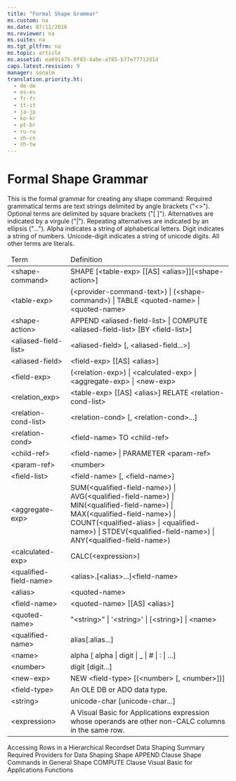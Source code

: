 ```yaml
---
title: "Formal Shape Grammar"
ms.custom: na
ms.date: 07/11/2016
ms.reviewer: na
ms.suite: na
ms.tgt_pltfrm: na
ms.topic: article
ms.assetid: ea691475-0f03-4abe-a785-b77e77712d1d
caps.latest.revision: 9
manager: sonalm
translation.priority.ht: 
  - de-de
  - es-es
  - fr-fr
  - it-it
  - ja-jp
  - ko-kr
  - pt-br
  - ru-ru
  - zh-cn
  - zh-tw
---
```

# Formal Shape Grammar
<?xml version="1.0" encoding="utf-8"?>
<developerReferenceWithoutSyntaxDocument xmlns="http://ddue.schemas.microsoft.com/authoring/2003/5" xmlns:xlink="http://www.w3.org/1999/xlink" xmlns:xsi="http://www.w3.org/2001/XMLSchema-instance" xsi:schemaLocation="http://ddue.schemas.microsoft.com/authoring/2003/5 http://dduestorage.blob.core.windows.net/ddueschema/developer.xsd">
  <introduction>
    <para>This is the formal grammar for creating any shape command:  </para>
    <list class="bullet">
      <listItem>
        <para>Required grammatical terms are text strings delimited by angle brackets ("&lt;&gt;").</para>
      </listItem>
      <listItem>
        <para>Optional terms are delimited by square brackets ("[ ]").</para>
      </listItem>
      <listItem>
        <para>Alternatives are indicated by a virgule ("|").</para>
      </listItem>
      <listItem>
        <para>Repeating alternatives are indicated by an ellipsis ("...").</para>
      </listItem>
      <listItem>
        <para>             <legacyItalic>Alpha</legacyItalic> indicates a string of alphabetical letters.</para>
      </listItem>
      <listItem>
        <para>             <legacyItalic>Digit</legacyItalic> indicates a string of numbers.</para>
      </listItem>
      <listItem>
        <para>             <legacyItalic>Unicode-digit</legacyItalic> indicates a string of unicode digits.</para>
      </listItem>
    </list>
    <para>All other terms are literals.</para>
    <table xmlns:caps="http://schemas.microsoft.com/build/caps/2013/11">
      <thead>
        <tr>
          <TD>
            <para>Term</para>
          </TD>
          <TD>
            <para>Definition</para>
          </TD>
        </tr>
      </thead>
      <tbody>
        <tr>
          <TD>
            <para>&lt;shape-command&gt;</para>
          </TD>
          <TD>
            <para>SHAPE [&lt;table-exp&gt; [[AS] &lt;alias&gt;]][&lt;shape-action&gt;]</para>
          </TD>
        </tr>
        <tr>
          <TD>
            <para>&lt;table-exp&gt;</para>
          </TD>
          <TD>
            <para>{&lt;provider-command-text&gt;} |</para>
            <para>(&lt;shape-command&gt;) |</para>
            <para>TABLE &lt;quoted-name&gt; |</para>
            <para>&lt;quoted-name&gt;</para>
          </TD>
        </tr>
        <tr>
          <TD>
            <para>&lt;shape-action&gt;</para>
          </TD>
          <TD>
            <para>APPEND &lt;aliased-field-list&gt; | </para>
            <para>COMPUTE &lt;aliased-field-list&gt; [BY &lt;field-list&gt;]</para>
          </TD>
        </tr>
        <tr>
          <TD>
            <para>&lt;aliased-field-list&gt;</para>
          </TD>
          <TD>
            <para>&lt;aliased-field&gt; [, &lt;aliased-field...&gt;]</para>
          </TD>
        </tr>
        <tr>
          <TD>
            <para>&lt;aliased-field&gt;</para>
          </TD>
          <TD>
            <para>&lt;field-exp&gt; [[AS] &lt;alias&gt;]</para>
          </TD>
        </tr>
        <tr>
          <TD>
            <para>&lt;field-exp&gt;</para>
          </TD>
          <TD>
            <para>(&lt;relation-exp&gt;) |</para>
            <para>&lt;calculated-exp&gt; |</para>
            <para>&lt;aggregate-exp&gt; |</para>
            <para>&lt;new-exp&gt;</para>
          </TD>
        </tr>
        <tr>
          <TD>
            <para>&lt;relation_exp&gt;</para>
          </TD>
          <TD>
            <para>&lt;table-exp&gt; [[AS] &lt;alias&gt;] </para>
            <para>   RELATE &lt;relation-cond-list&gt;</para>
          </TD>
        </tr>
        <tr>
          <TD>
            <para>&lt;relation-cond-list&gt;</para>
          </TD>
          <TD>
            <para>&lt;relation-cond&gt; [, &lt;relation-cond&gt;...]</para>
          </TD>
        </tr>
        <tr>
          <TD>
            <para>&lt;relation-cond&gt;</para>
          </TD>
          <TD>
            <para>&lt;field-name&gt; TO &lt;child-ref&gt;</para>
          </TD>
        </tr>
        <tr>
          <TD>
            <para>&lt;child-ref&gt;</para>
          </TD>
          <TD>
            <para>&lt;field-name&gt; | </para>
            <para>PARAMETER &lt;param-ref&gt;</para>
          </TD>
        </tr>
        <tr>
          <TD>
            <para>&lt;param-ref&gt;</para>
          </TD>
          <TD>
            <para>&lt;number&gt;</para>
          </TD>
        </tr>
        <tr>
          <TD>
            <para>&lt;field-list&gt;</para>
          </TD>
          <TD>
            <para>&lt;field-name&gt; [, &lt;field-name&gt;]</para>
          </TD>
        </tr>
        <tr>
          <TD>
            <para>&lt;aggregate-exp&gt;</para>
          </TD>
          <TD>
            <para>SUM(&lt;qualified-field-name&gt;) |</para>
            <para>AVG(&lt;qualified-field-name&gt;) |</para>
            <para>MIN(&lt;qualified-field-name&gt;) |</para>
            <para>MAX(&lt;qualified-field-name&gt;) |</para>
            <para>COUNT(&lt;qualified-alias&gt; | &lt;qualified-name&gt;) |</para>
            <para>STDEV(&lt;qualified-field-name&gt;) |</para>
            <para>ANY(&lt;qualified-field-name&gt;) </para>
          </TD>
        </tr>
        <tr>
          <TD>
            <para>&lt;calculated-exp&gt;</para>
          </TD>
          <TD>
            <para>CALC(&lt;expression&gt;)</para>
          </TD>
        </tr>
        <tr>
          <TD>
            <para>&lt;qualified-field-name&gt;</para>
          </TD>
          <TD>
            <para>&lt;alias&gt;.[&lt;alias&gt;...]&lt;field-name&gt;</para>
          </TD>
        </tr>
        <tr>
          <TD>
            <para>&lt;alias&gt;</para>
          </TD>
          <TD>
            <para>&lt;quoted-name&gt;</para>
          </TD>
        </tr>
        <tr>
          <TD>
            <para>&lt;field-name&gt;</para>
          </TD>
          <TD>
            <para>&lt;quoted-name&gt; [[AS] &lt;alias&gt;]</para>
          </TD>
        </tr>
        <tr>
          <TD>
            <para>&lt;quoted-name&gt;</para>
          </TD>
          <TD>
            <para>"&lt;string&gt;" |</para>
            <para>'&lt;string&gt;' |</para>
            <para>[&lt;string&gt;] |</para>
            <para>&lt;name&gt;</para>
          </TD>
        </tr>
        <tr>
          <TD>
            <para>&lt;qualified-name&gt;</para>
          </TD>
          <TD>
            <para>alias[.alias...]</para>
          </TD>
        </tr>
        <tr>
          <TD>
            <para>&lt;name&gt;</para>
          </TD>
          <TD>
            <para>alpha [ alpha | digit | _ | # | : | ...]</para>
          </TD>
        </tr>
        <tr>
          <TD>
            <para>&lt;number&gt;</para>
          </TD>
          <TD>
            <para>digit [digit...]</para>
          </TD>
        </tr>
        <tr>
          <TD>
            <para>&lt;new-exp&gt;</para>
          </TD>
          <TD>
            <para>NEW &lt;field-type&gt; [(&lt;number&gt; [, &lt;number&gt;])]</para>
          </TD>
        </tr>
        <tr>
          <TD>
            <para>&lt;field-type&gt;</para>
          </TD>
          <TD>
            <para>An OLE DB or ADO data type.</para>
          </TD>
        </tr>
        <tr>
          <TD>
            <para>&lt;string&gt;</para>
          </TD>
          <TD>
            <para>unicode-char [unicode-char...]</para>
          </TD>
        </tr>
        <tr>
          <TD>
            <para>&lt;expression&gt;</para>
          </TD>
          <TD>
            <para>A Visual Basic for Applications expression whose operands are other non-CALC columns in the same row.</para>
          </TD>
        </tr>
      </tbody>
    </table>
  </introduction>
  <relatedTopics>
<link xlink:href="25f1d2a1-6d5e-4457-aa07-5db5c75dee18">Accessing Rows in a Hierarchical Recordset</link>
<link xlink:href="4cb5fd29-4e56-46ac-ae48-a6771c321c0c">Data Shaping Summary</link>
<link xlink:href="d49d48d2-ac2d-4c11-895c-5a149b444620">Required Providers for Data Shaping</link>
<link xlink:href="f90fcf55-6b24-401d-94e1-d65bd24bd342">Shape APPEND Clause</link>
<link xlink:href="1fac7831-a187-4b15-9b43-aad380c5556c">Shape Commands in General</link>
<link xlink:href="3fdfead2-b5ab-4163-9b1d-3d2143a5db8c">Shape COMPUTE Clause</link>
<link xlink:href="ccbdea9d-f9cf-4b0c-ade2-2d65311e12dc">Visual Basic for Applications Functions</link>
</relatedTopics>
</developerReferenceWithoutSyntaxDocument>